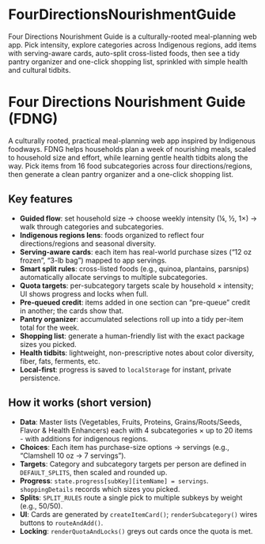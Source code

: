 # FourDirectionsNourishmentGuide
Four Directions Nourishment Guide is a culturally-rooted meal-planning web app. Pick intensity, explore categories across Indigenous regions, add items with serving-aware cards, auto-split cross-listed foods, then see a tidy pantry organizer and one-click shopping list, sprinkled with simple health and cultural tidbits.

# Four Directions Nourishment Guide (FDNG)

A culturally rooted, practical meal-planning web app inspired by Indigenous foodways. FDNG helps households plan a week of nourishing meals, scaled to household size and effort, while learning gentle health tidbits along the way. Pick items from 16 food subcategories across four directions/regions, then generate a clean pantry organizer and a one-click shopping list.

## Key features
- **Guided flow**: set household size → choose weekly intensity (¼, ½, 1×) → walk through categories and subcategories.
- **Indigenous regions lens**: foods organized to reflect four directions/regions and seasonal diversity.
- **Serving-aware cards**: each item has real-world purchase sizes (“12 oz frozen”, “3-lb bag”) mapped to app servings.
- **Smart split rules**: cross-listed foods (e.g., quinoa, plantains, parsnips) automatically allocate servings to multiple subcategories.
- **Quota targets**: per-subcategory targets scale by household × intensity; UI shows progress and locks when full.
- **Pre-queued credit**: items added in one section can “pre-queue” credit in another; the cards show that.
- **Pantry organizer**: accumulated selections roll up into a tidy per-item total for the week.
- **Shopping list**: generate a human-friendly list with the exact package sizes you picked.
- **Health tidbits**: lightweight, non-prescriptive notes about color diversity, fiber, fats, ferments, etc.
- **Local-first**: progress is saved to `localStorage` for instant, private persistence.

## How it works (short version)
- **Data**: Master lists (Vegetables, Fruits, Proteins, Grains/Roots/Seeds, Flavor & Health Enhancers) each with 4 subcategories × up to 20 items - with additions for indigenous regions.
- **Choices**: Each item has purchase-size options → servings (e.g., “Clamshell 10 oz → 7 servings”).
- **Targets**: Category and subcategory targets per person are defined in `DEFAULT_SPLITS`, then scaled and rounded up.
- **Progress**: `state.progress[subKey][itemName] = servings`. `shoppingDetails` records which sizes you picked.
- **Splits**: `SPLIT_RULES` route a single pick to multiple subkeys by weight (e.g., 50/50).
- **UI**: Cards are generated by `createItemCard()`; `renderSubcategory()` wires buttons to `routeAndAdd()`.
- **Locking**: `renderQuotaAndLocks()` greys out cards once the quota is met.

